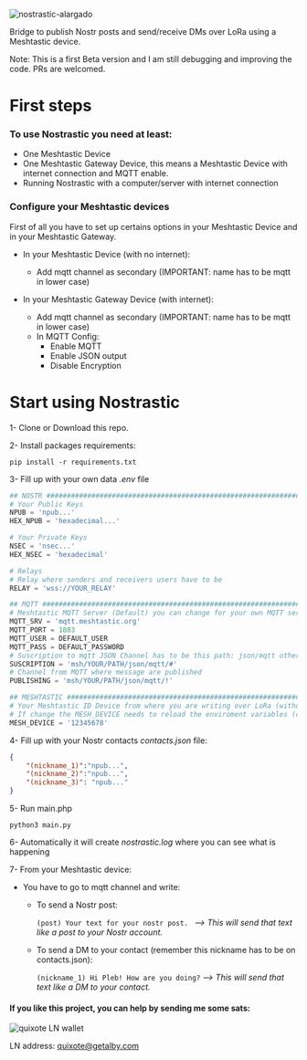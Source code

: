 
![nostrastic-alargado](https://github.com/QuixoteSystems/nostrastic/assets/82296005/e913b878-4319-4e4a-873c-5779752ebf3b)

Bridge to publish Nostr posts and send/receive DMs over LoRa using a Meshtastic device.

Note: This is a first Beta version and I am still debugging and improving the code. PRs are welcomed.


# First steps

### To use Nostrastic you need at least:
- One Meshtastic Device
- One Meshtastic Gateway Device, this means a Meshtastic Device with internet connection and MQTT enable.
- Running Nostrastic with a computer/server with internet connection

### Configure your Meshtastic devices
First of all you have to set up certains options in your Meshtastic Device and in your Meshtastic Gateway.
- In your Meshtastic Device (with no internet):
  
  * Add mqtt channel as secondary (IMPORTANT: name has to be mqtt in lower case)

- In your Meshtastic Gateway Device (with internet):
  
  * Add mqtt channel as secondary (IMPORTANT: name has to be mqtt in lower case)
  * In MQTT Config:
    * Enable MQTT
    * Enable JSON output
    * Disable Encryption

# Start using Nostrastic
1- Clone or Download this repo.

2- Install packages requirements:
```shell
pip install -r requirements.txt
```

3- Fill up with your own data *.env* file
```python
## NOSTR ###################################################################
# Your Public Keys
NPUB = 'npub...'
HEX_NPUB = 'hexadecimal...'

# Your Private Keys
NSEC = 'nsec...'
HEX_NSEC = 'hexadecimal'

# Relays
# Relay where senders and receivers users have to be
RELAY = 'wss://YOUR_RELAY'

## MQTT ####################################################################
# Meshtastic MQTT Server (Default) you can change for your own MQTT server
MQTT_SRV = 'mqtt.meshtastic.org'
MQTT_PORT = 1883
MQTT_USER = DEFAULT_USER
MQTT_PASS = DEFAULT_PASSWORD
# Suscription to mqtt JSON Channel has to be this path: json/mqtt other doesnt work
SUSCRIPTION = 'msh/YOUR/PATH/json/mqtt/#'
# Channel from MQTT where message are published
PUBLISHING = 'msh/YOUR/PATH/json/mqtt/!'

## MESHTASTIC ###############################################################
# Your Meshtastic ID Device from where you are writing over LoRa (without ! symbol)
# If change the MESH_DEVICE needs to reload the enviroment variables (close and open folder VS)
MESH_DEVICE = '12345678'
```

4- Fill up with your Nostr contacts *contacts.json* file:
```json
{
    "(nickname_1)":"npub...",
    "(nickname_2)":"npub...",
    "(nickname_3)": "npub..."
}
```

5- Run main.php
```shell
python3 main.py
```
6- Automatically it will create *nostrastic.log* where you can see what is happening

7- From your Meshtastic device:
  - You have to go to mqtt channel and write:
    * To send a Nostr post:
      
      ```(post) Your text for your nostr post. ``` *--> This will send that text like a post to your Nostr account.*
        
    * To send a DM to your contact (remember this nickname has to be on contacts.json):

      ```(nickname_1) Hi Pleb! How are you doing?``` *--> This will send that text like a DM to your contact.*

#### If you like this project, you can help by sending me some sats:

  ![quixote LN wallet](https://github.com/QuixoteSystems/nostrastic/assets/82296005/709cc5d3-0e99-4e6c-80f2-8d5ddec290f2)

  LN address: quixote@getalby.com
